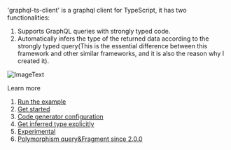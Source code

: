 'graphql-ts-client' is a graphql client for TypeScript, it has two functionalities:

1. Supports GraphQL queries with strongly typed code.
2. Automatically infers the type of the returned data according to the strongly typed query(This is the essential difference between this framework and other similar frameworks, and it is also the reason why I created it).

![ImageText](https://github.com/babyfish-ct/graphql-ts-client/blob/master/graphql-ts-client.gif)



Learn more

1. [Run the example](https://github.com/babyfish-ct/graphql-ts-client/blob/master/example/README.md)
2. [Get started](https://github.com/babyfish-ct/graphql-ts-client/blob/master/get-started.md)
3. [Code generator configuration](https://github.com/babyfish-ct/graphql-ts-client/blob/master/codegen-properties.md)
4. [Get inferred type explicitly](https://github.com/babyfish-ct/graphql-ts-client/blob/master/explicitly-get-type.md)
5. [Experimental](https://github.com/babyfish-ct/graphql-ts-client/blob/master/experimental.md)
6. [Polymorphism query&Fragment since 2.0.0](https://github.com/babyfish-ct/graphql-ts-client/blob/master/2.0.0.md)